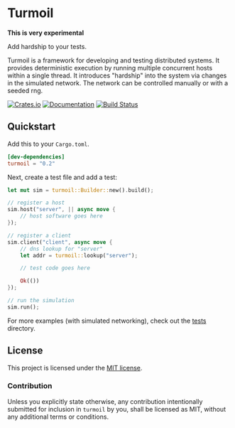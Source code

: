 # Turmoil

**This is very experimental**

Add hardship to your tests.

Turmoil is a framework for developing and testing distributed systems. It
provides deterministic execution by running multiple concurrent hosts within
a single thread. It introduces "hardship" into the system via changes in the
simulated network. The network can be controlled manually or with a seeded rng.

[![Crates.io][crates-badge]][crates-url]
[![Documentation][docs-badge]][docs-url]
[![Build Status][actions-badge]][actions-url]

[crates-badge]: https://img.shields.io/crates/v/turmoil.svg
[crates-url]: https://crates.io/crates/turmoil
[docs-badge]: https://docs.rs/turmoil/badge.svg
[docs-url]: https://docs.rs/turmoil
[actions-badge]: https://github.com/tokio-rs/turmoil/actions/workflows/rust.yml/badge.svg?branch=main
[actions-url]: https://github.com/tokio-rs/turmoil/actions?query=workflow%3ACI+branch%3Amain

## Quickstart

Add this to your `Cargo.toml`.

```toml
[dev-dependencies]
turmoil = "0.2"
```

Next, create a test file and add a test:

```rust
let mut sim = turmoil::Builder::new().build();

// register a host
sim.host("server", || async move {
    // host software goes here
});

// register a client
sim.client("client", async move {
    // dns lookup for "server"
    let addr = turmoil::lookup("server");

    // test code goes here

    Ok(())
});

// run the simulation
sim.run();
```

For more examples (with simulated networking), check out the [tests](tests) directory.

## License

This project is licensed under the [MIT license](LICENSE).

### Contribution

Unless you explicitly state otherwise, any contribution intentionally
submitted for inclusion in `turmoil` by you, shall be licensed as MIT,
without any additional terms or conditions.
